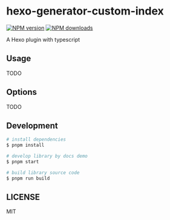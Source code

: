 # hexo-generator-custom-index

[![NPM version](https://img.shields.io/npm/v/hexo-generator-custom-index.svg?style=flat)](https://npmjs.org/package/hexo-generator-custom-index)
[![NPM downloads](http://img.shields.io/npm/dm/hexo-generator-custom-index.svg?style=flat)](https://npmjs.org/package/hexo-generator-custom-index)

A Hexo plugin with typescript

## Usage

TODO

## Options

TODO

## Development

```bash
# install dependencies
$ pnpm install

# develop library by docs demo
$ pnpm start

# build library source code
$ pnpm run build

```

## LICENSE

MIT
